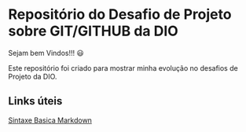 #  Repositório do Desafio de Projeto sobre GIT/GITHUB da DIO 
Sejam bem Vindos!!! :smiley:

Este repositório foi criado para mostrar minha evolução no desafios de Projeto da DIO. 



##  Links úteis

[Sintaxe Basica Markdown](https://www.markdownguide.org/BASIC-SYNTAX/)
